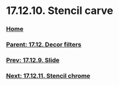 # 17.12.10. Stencil carve

### [Home](./00-home.md)
### [Parent: 17.12. Decor filters](./17-12-00-decor-filters.md)
### [Prev: 17.12.9. Slide](./17-12-09-slide.md)
### [Next: 17.12.11. Stencil chrome](./17-12-11-stencil-chrome.md)
